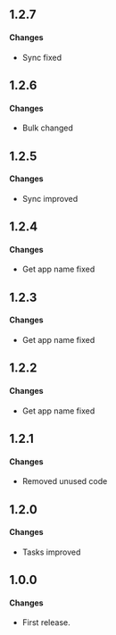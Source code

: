 1.2.7
------
#### Changes
* Sync fixed

1.2.6
------
#### Changes
* Bulk changed

1.2.5
------
#### Changes
* Sync improved

1.2.4
------
#### Changes
* Get app name fixed

1.2.3
------
#### Changes
* Get app name fixed

1.2.2
------
#### Changes
* Get app name fixed

1.2.1
------
#### Changes
* Removed unused code

1.2.0
------
#### Changes
* Tasks improved

1.0.0
------
#### Changes
* First release.